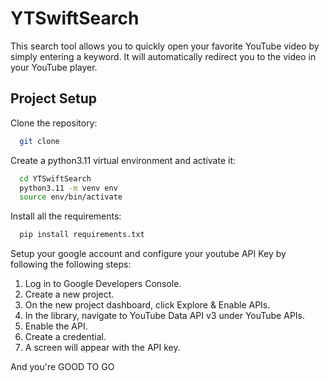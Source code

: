 # YTSwiftSearch

This search tool allows you to quickly open your favorite YouTube video by simply entering a keyword. It will automatically redirect you to the video in your YouTube player.

## Project Setup

Clone the repository: 
```bash
  git clone 
```

Create a python3.11 virtual environment and activate it:
```bash
  cd YTSwiftSearch
  python3.11 -m venv env
  source env/bin/activate
```
Install all the requirements: 
```bash
  pip install requirements.txt
```
Setup your google account and configure your youtube API Key by following the following steps:
1. Log in to Google Developers Console.
2. Create a new project.
3. On the new project dashboard, click Explore & Enable APIs.
4. In the library, navigate to YouTube Data API v3 under YouTube APIs.
5. Enable the API.
6. Create a credential.
7. A screen will appear with the API key.

And you're GOOD TO GO